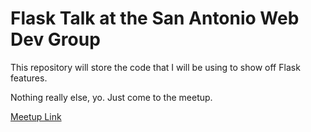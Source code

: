 # Flask Talk at the San Antonio Web Dev Group

This repository will store the code that I will be using to show off Flask features.

Nothing really else, yo. Just come to the meetup.

[Meetup Link](https://www.meetup.com/preview/sawebdev/events/242637395)
